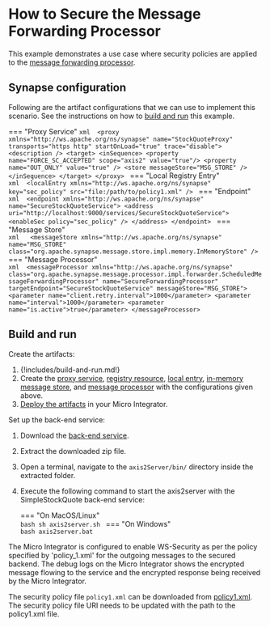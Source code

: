 # How to Secure the Message Forwarding Processor

This example demonstrates a use case where security policies are applied to the [message forwarding processor]({{base_path}}/learn/examples/message-store-processor-examples/using-message-forwarding-processor).

## Synapse configuration

Following are the artifact configurations that we can use to implement this scenario. See the instructions on how to [build and run](#build-and-run) this example.

=== "Proxy Service"
    ```xml 
    <proxy xmlns="http://ws.apache.org/ns/synapse" name="StockQuoteProxy" transports="https http" startOnLoad="true" trace="disable">
              <description />
        <target>
           <inSequence>
              <property name="FORCE_SC_ACCEPTED" scope="axis2" value="true"/>
              <property name="OUT_ONLY" value="true" />
              <store messageStore="MSG_STORE" />
           </inSequence>
        </target>
     </proxy>
    ```
=== "Local Registry Entry"    
    ```xml 
    <localEntry xmlns="http://ws.apache.org/ns/synapse" key="sec_policy" src="file:/path/to/policy1.xml" />
    ```
=== "Endpoint"    
    ```xml 
    <endpoint xmlns="http://ws.apache.org/ns/synapse" name="SecureStockQuoteService">
        <address uri="http://localhost:9000/services/SecureStockQuoteService">
           <enableSec policy="sec_policy" />
        </address>
     </endpoint>
    ```
=== "Message Store"    
    ```xml  
    <messageStore xmlns="http://ws.apache.org/ns/synapse" name="MSG_STORE" class="org.apache.synapse.message.store.impl.memory.InMemoryStore" />
    ```
=== "Message Processor"    
    ```xml 
    <messageProcessor xmlns="http://ws.apache.org/ns/synapse" class="org.apache.synapse.message.processor.impl.forwarder.ScheduledMessageForwardingProcessor" name="SecureForwardingProcessor" targetEndpoint="SecureStockQuoteService" messageStore="MSG_STORE">
              <parameter name="client.retry.interval">1000</parameter>
              <parameter name="interval">1000</parameter>
              <parameter name="is.active">true</parameter>
    </messageProcessor>
    ```

## Build and run

Create the artifacts:

1. {!includes/build-and-run.md!}
2. Create the [proxy service]({{base_path}}/develop/creating-artifacts/creating-a-proxy-service), [registry resource]({{base_path}}/develop/creating-artifacts/creating-registry-resources), [local entry]({{base_path}}/develop/creating-artifacts/registry/creating-local-registry-entries), [in-memory message store]({{base_path}}/develop/creating-artifacts/creating-a-message-store), and [message processor]({{base_path}}/develop/creating-artifacts/creating-a-message-processor) with the configurations given above.
3. [Deploy the artifacts]({{base_path}}/develop/deploy-artifacts) in your Micro Integrator.

Set up the back-end service:

1. Download the [back-end service](https://github.com/wso2-docs/WSO2_EI/blob/master/Back-End-Service/axis2Server.zip).
2. Extract the downloaded zip file.
3. Open a terminal, navigate to the `axis2Server/bin/` directory inside the extracted folder.
4. Execute the following command to start the axis2server with the SimpleStockQuote back-end service:

    === "On MacOS/Linux"   
        ```bash
        sh axis2server.sh
        ```
    === "On Windows"                 
        ```bash
        axis2server.bat
        ```
   
The Micro Integrator is configured to enable WS-Security as per the policy specified by
'policy_1.xml' for the outgoing messages to the secured backend. The debug logs on the Micro Integrator
shows the encrypted message flowing to the service and the encrypted
response being received by the Micro Integrator.

The security policy file `policy1.xml` can be downloaded from  [policy1.xml](https://github.com/wso2-docs/WSO2_EI/blob/master/sec-policies/policy1.xml). 
The security policy file URI needs to be updated with the path to the policy1.xml file.